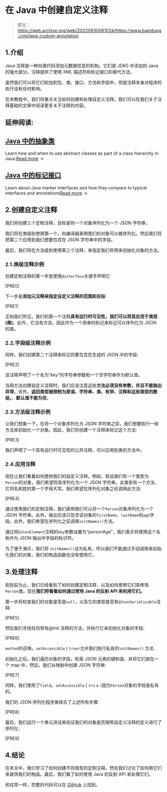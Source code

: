# 在 Java 中创建自定义注释

> 原文：<https://web.archive.org/web/20220930061024/https://www.baeldung.com/java-custom-annotation>

## 1.介绍

Java 注释是一种向源代码添加元数据信息的机制。它们是 JDK5 中添加的 Java 的强大部分。注释提供了使用 XML 描述符和标记接口的替代方法。

虽然我们可以将它们附加到包、类、接口、方法和字段中，但是注释本身对程序的执行没有任何影响。

在本教程中，我们将重点关注如何创建和处理自定义注释。我们可以在我们关于注释基础的文章中阅读更多关于注释的内容。

## 延伸阅读:

## [Java 中的抽象类](/web/20220626075452/https://www.baeldung.com/java-abstract-class)

Learn how and when to use abstract classes as part of a class hierarchy in Java.[Read more](/web/20220626075452/https://www.baeldung.com/java-abstract-class) →

## [Java 中的标记接口](/web/20220626075452/https://www.baeldung.com/java-marker-interfaces)

Learn about Java marker interfaces and how they compare to typical interfaces and annotations[Read more](/web/20220626075452/https://www.baeldung.com/java-marker-interfaces) →

## 2.创建自定义注释

我们将创建三个定制注释，目标是将一个对象序列化为一个 JSON 字符串。

我们将在类级别使用第一个，向编译器表明我们的对象可以被序列化。然后我们将把第二个应用到我们想要包含在 JSON 字符串中的字段。

最后，我们将在方法级别使用第三个注释，来指定我们将用来初始化对象的方法。

### 2.1.类级注释示例

创建定制注释的第一步是使用`@interface`关键字声明它

[PRE0]

下一步是**添加元注释来指定自定义注释的范围和目标**:

[PRE1]

正如我们所见，我们的第一个注释**具有运行时可见性，我们可以将其应用于类型(类)**。此外，它没有方法，因此作为一个简单的标记来标记可以序列化为 JSON 的类。

### 2.2.字段级注释示例

同样，我们创建第二个注释来标记将要包含在生成的 JSON 中的字段:

[PRE2]

该注释声明了一个名为“key”的字符串参数和一个空字符串作为默认值。

当用方法创建自定义注释时，我们应该注意这些**方法必须没有参数，并且不能抛出异常**。另外，**返回类型被限制为原语、字符串、类、枚举、注释和这些类型的数组，**、**默认值不能为空**。

### 2.3.方法级注释示例

让我们想象一下，在将一个对象序列化为 JSON 字符串之前，我们想要执行一些方法来初始化一个对象。因此，我们将创建一个注释来标记这个方法:

[PRE3]

我们声明了一个具有运行时可见性的公共注释，可以应用到类的方法中。

### 2.4.应用注释

现在让我们看看如何使用我们的自定义注释。例如，假设我们有一个类型为`Person`的对象，我们希望将其序列化为一个 JSON 字符串。此类型有一个方法，它将名和姓的第一个字母大写。我们希望在序列化对象之前调用此方法:

[PRE4]

通过使用我们的定制注释，我们表明我们可以将一个`Person`对象序列化为一个 JSON 字符串。此外，输出应该只包含该对象的`firstName`、`lastName`和`age`字段。此外，我们希望在序列化之前调用`initNames()`方法。

通过将`@JsonElement`注释的`key`参数设置为“personAge”，我们表示将使用这个名称作为 JSON 输出中字段的标识符。

为了便于演示，我们将 `initNames()`设为私有，所以我们不能通过手动调用来初始化我们的对象，我们的构造函数也没有使用它。

## 3.处理注释

到目前为止，我们已经看到了如何创建定制注释，以及如何使用它们来修饰`Person`类。现在**我们将看看如何通过使用 Java 的反射 API 来利用它们。**

第一步将检查我们的对象是否是`null`，以及它的类型是否有`@JsonSerializable`注释:

[PRE5]

然后我们寻找任何带有@Init 注释的方法，并执行它来初始化对象的字段:

[PRE6]

`method`的召唤。`setAccessible` ( `true)`允许我们执行私有的`initNames()` 方法`.`

初始化之后，我们遍历对象的字段，检索 JSON 元素的键和值，并将它们放在一个 map 中。然后，我们从映射中创建 JSON 字符串:

[PRE7]

同样，我们使用了`field`。`setAccessible` ( `tru` `e` `)`因为`Person`对象的字段是私有的。

我们的 JSON 序列化程序类结合了上述所有步骤:

[PRE8]

最后，我们运行一个单元测试来验证我们的对象是否按照自定义注释的定义进行了序列化:

[PRE9]

## 4.结论

在本文中，我们学习了如何创建不同类型的定制注释。然后我们讨论了如何用它们来装饰我们的物品。最后，我们看了如何使用 Java 的反射 API 来处理它们。

和往常一样，完整的代码可以在 [GitHub](https://web.archive.org/web/20220626075452/https://github.com/eugenp/tutorials/tree/master/core-java-modules/core-java-annotations) 上找到。